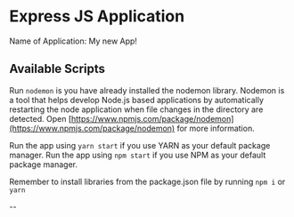 # Express JS Application
Name of Application: My new App!

## Available Scripts
Run `nodemon` is you have already installed the nodemon library.
Nodemon is a tool that helps develop Node.js based applications by automatically restarting the
node application when file changes in the directory are detected.
Open [https://www.npmjs.com/package/nodemon](https://www.npmjs.com/package/nodemon) for more information.

Run the app using `yarn start` if you use YARN as your default package manager.
Run the app using `npm start` if you use NPM as your default package manager.

Remember to install libraries from the package.json file by running `npm i` or `yarn`

--